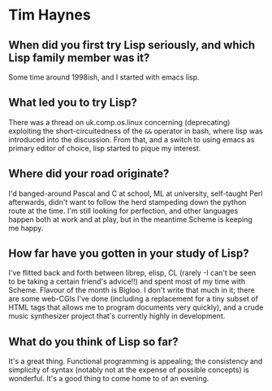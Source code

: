 # Tim Haynes

## When did you first try Lisp seriously, and which Lisp family member was it?

Some time around 1998ish, and I started with emacs lisp.

## What led you to try Lisp?

There was a thread on uk.comp.os.linux concerning (deprecating)
exploiting the short-circuitedness of the `&&` operator in bash, where
lisp was introduced into the discussion. From that, and a switch to
using emacs as primary editor of choice, lisp started to pique my
interest.

## Where did your road originate?

I'd banged-around Pascal and C at school, ML at university,
self-taught Perl afterwards, didn't want to follow the herd stampeding
down the python route at the time. I'm still looking for perfection,
and other languages happen both at work and at play, but in the
meantime Scheme is keeping me happy.

## How far have you gotten in your study of Lisp?

I've flitted back and forth between librep, elisp, CL (rarely -I can't
be seen to be taking a certain friend's advice!!) and spent most of my
time with Scheme. Flavour of the month is Bigloo. I don't write that
much in it; there are some web-CGIs I've done (including a replacement
for a tiny subset of HTML tags that allows me to program documents
very quickly), and a crude music synthesizer project that's currently
highly in development.

## What do you think of Lisp so far?

It's a great thing. Functional programming is appealing; the
consistency and simplicity of syntax (notably not at the expense of
possible concepts) is wonderful. It's a good thing to come home to of
an evening.
